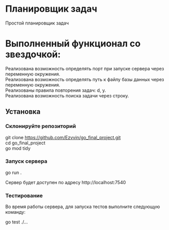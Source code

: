 # Планировщик задач
Простой планировщик задач

# Выполненный функционал со звездочкой:

Реализована возможность определять порт при запуске сервера через переменную окружения.  
Реализована возможность определять путь к файлу базы данных через переменную окружения.  
Реализованы правила повторения задач: d, y.  
Реализована возможность поиска задачи через строку. 

## Установка

### Склонируйте репозиторий

git clone https://github.com/Ezvvin/go_final_project.git  
cd go_final_project  
go mod tidy  

### Запуск сервера

go run .  

Сервер будет доступен по адресу http://localhost:7540

### Тестирование
Во время работы сервера, для запуска тестов выполните следующую команду:  

go test ./... 

